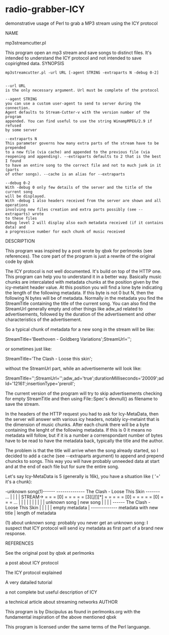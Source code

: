# radio-grabber-ICY
demonstrative usage of Perl to grab a MP3 stream using the ICY protocol

NAME

mp3streamcutter.pl

This program open an mp3 stream and save songs to distinct files. It's intended to understand the ICY protocol and not intended to save copirighted data.
SYNOPSIS

    mp3streamcutter.pl -url URL [-agent STRING -extraparts N -debug 0-2]
    

    --url URL
    is the only necessary argument. Url must be complete of the protocol
    
    --agent STRING
    you can use a custom user-agent to send to server during the connection.
    Agent defaults to Stream-Cutter-v with the version number of the program
    appended. You can find useful to use the string WinampMPEG/2.9 if refused
    by some server
    
    --extraparts N
    This parameter governs how many extra parts of the stream have to be prepended
    to a new file (via cache) and appended to the previous file (via 
    reopening and appending). --extraparts defaults to 2 that is the best I found
    to have an entire song to the correct file and not to much junk in it (parts
    of other songs). --cache is an alias for --extraparts
    
    --debug 0-2
    With -debug 0 only few details of the server and the title of the current song
    will be displayed.
    With -debug 1 also headers received from the server are shown and all operations
    involving new files creation and extra parts possibly (see --extraparts) wrote
    to these files
    Debug level 2 will display also each metadata received (if it contains data) and
    a progressive number for each chunk of music received

DESCRIPTION

This program was inspired by a post wrote by qbxk for perlmonks (see references). The core part of the program is just a rewrite of the original code by qbxk

The ICY protocol is not well documented. It's build on top of the HTTP one. This program can help you to understand it in a better way. Basically music chunks are intercalated with metadata chunks at the position given by the icy-metaint header value. At this position you will find a lone byte indicating the length of the following metadata. If this byte is not 0 but N, then the following N bytes will be of metadata. Normally in the metadata you find the StreamTitle containing the title of the current song. You can also find the StreamUrl generally empty and other things like adw_ad related to advertisements, followed by the duration of the advertisement and other characteristics of the advertisement.

So a typical chunk of metadata for a new song in the stream will be like:

StreamTitle='Beethoven - Goldberg Variations';StreamUrl='';

or sometimes just like:

StreamTitle='The Clash - Loose this skin';

without the StreamUrl part, while an advertisemente will look like:

StreamTitle='';StreamUrl='';adw_ad='true';durationMilliseconds='20009';adId='12161';insertionType='preroll';

The current version of the program will try to skip advertisements checking for empty StreamTitle and then using File::Spec's devnull() as filename to save the stream.

In the headers of the HTTP request you had to ask for Icy-MetaData, then the server will answer with various icy headers, notably icy-metaint that is the dimension of music chunks. After each chunk there will be a byte containing the lenght of the following metadata. If this is 0 it means no metadata will follow, but if it is a number a correnspondant number of bytes have to be read to have the metadata back, typically the title and the author.

The problem is that the title will arrive when the song already started, so I decided to add a cache (see --extraparts argument) to append and prepend chuncks to songs. This way you will have probably unneeded data at start and at the end of each file but for sure the entire song.

Let's say Icy-MetaData is 5 (generally is 16k), you have a situation like ( '=' it's a chunk):

  -unknown song(1)------  -------------- The Clash - Loose This Skin ------- ...
                       |  |
                       |  |
  STREAM-> = = = [0] = = = = = [3][*][*][*] = = = = = [0] = = = = = [0] = = = ...
             |    |      |      |  |  |  |      |             |           |
    unknown song  |  new song   |  |  |  |      ------ The Clash - Loose This Skin 
                  |             |  |  |  |
        empty metadata          |  ------------- metadata with new title
                                |
                         length of metadata

  (1) about unknown song: probably you never get an unknown song: I suspect that ICY protocol
  will send icy metadata as first part of a brand new response.

REFERENCES

See the original post by qbxk at perlmonks

a post about ICY protocol

The ICY protocol explained

A very datailed tutorial

a not complete but useful description of ICY

a technical article about streaming networks
AUTHOR

This program is by Discipulus as found in perlmonks.org with the fundamental inspiration of the above mentioned qbxk

This program is licensed under the same terms of the Perl languange.
